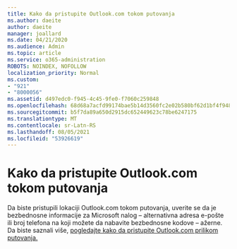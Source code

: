 ```yaml
---
title: Kako da pristupite Outlook.com tokom putovanja
ms.author: daeite
author: daeite
manager: joallard
ms.date: 04/21/2020
ms.audience: Admin
ms.topic: article
ms.service: o365-administration
ROBOTS: NOINDEX, NOFOLLOW
localization_priority: Normal
ms.custom:
- "921"
- "8000056"
ms.assetid: d497edc0-f945-4c45-9fe0-f7060c259848
ms.openlocfilehash: 68d68a7acfd99174bae5b14d3560fc2e02b580bf62d1bf4f948543708c901a8e
ms.sourcegitcommit: b5f7da89a650d2915dc652449623c78be6247175
ms.translationtype: MT
ms.contentlocale: sr-Latn-RS
ms.lasthandoff: 08/05/2021
ms.locfileid: "53926619"
---
```

# <a name="how-to-access-outlookcom-while-traveling"></a>Kako da pristupite Outlook.com tokom putovanja

Da biste pristupili lokaciji Outlook.com tokom putovanja, uverite se da je bezbednosne informacije za Microsoft nalog – alternativna adresa e-pošte ili broj telefona na koji možete da nabavite bezbednosne kodove – ažerne. Da biste saznali više, [pogledajte kako da pristupite Outlook.com prilikom putovanja.](https://support.office.com/article/c44f16da-7156-4890-853c-286aafeda87e?wt.mc_id=Office_Outlook_com_Alchemy)
